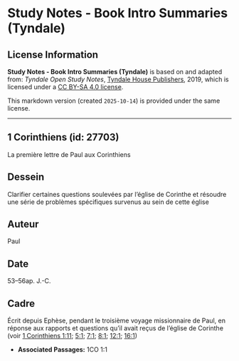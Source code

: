 # Study Notes - Book Intro Summaries (Tyndale)

## License Information

**Study Notes - Book Intro Summaries (Tyndale)** is based on and adapted from: _Tyndale Open Study Notes_, [Tyndale House Publishers](https://tyndaleopenresources.com/), 2019, which is licensed under a [CC BY-SA 4.0 license](https://creativecommons.org/licenses/by-sa/4.0/legalcode.en).

This markdown version (created `2025-10-14`) is provided under the same license.



--------------------------------

## 1 Corinthiens (id: 27703)

La première lettre de Paul aux Corinthiens

Dessein
-------

Clarifier certaines questions soulevées par l’église de Corinthe et résoudre une série de problèmes spécifiques survenus au sein de cette église

Auteur
------

Paul

Date
----

53–56ap. J.\-C.

Cadre
-----

Écrit depuis Ephèse, pendant le troisième voyage missionnaire de Paul, en réponse aux rapports et questions qu’il avait reçus de l’église de Corinthe (voir [1 Corinthiens 1:11](https://ref.ly/1Cor1:11); [5:1](https://ref.ly/1Cor5:1); [7:1](https://ref.ly/1Cor7:1); [8:1](https://ref.ly/1Cor8:1); [12:1](https://ref.ly/1Cor12:1); [16:1](https://ref.ly/1Cor16:1))

* **Associated Passages:** 1CO 1:1

